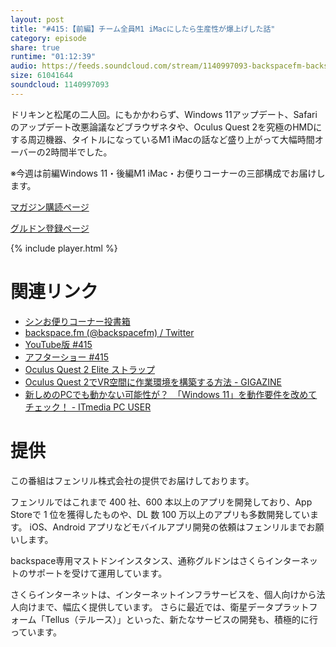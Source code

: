 ```yaml
---
layout: post
title: "#415:【前編】チーム全員M1 iMacにしたら生産性が爆上げした話"
category: episode
share: true
runtime: "01:12:39"
audio: https://feeds.soundcloud.com/stream/1140997093-backspacefm-backspacefm-415-1.mp3
size: 61041644
soundcloud: 1140997093
---
```


ドリキンと松尾の二人回。にもかかわらず、Windows 11アップデート、Safariのアップデート改悪論議などブラウザネタや、Oculus Quest 2を究極のHMDにする周辺機器、タイトルになっているM1 iMacの話など盛り上がって大幅時間オーバーの2時間半でした。

※今週は前編Windows 11・後編M1 iMac・お便りコーナーの三部構成でお届けします。

[マガジン購読ページ](https://note.com/drikin/m/m55ec296b7655)

[グルドン登録ページ](https://mstdn.guru/invite/3WVHpSMr)

{% include player.html %}

# 関連リンク
* [シンお便りコーナー投書箱](https://forms.gle/NDBngfLwc3jKbLEJ6)
* [backspace.fm (@backspacefm) / Twitter](https://twitter.com/backspacefm)
* [YouTube版 #415](https://youtu.be/cnnd6I9q99Y)
* [アフターショー #415](https://note.com/backspacefm/n/n1b3b0925b8a4)
* [Oculus Quest 2 Elite ストラップ](https://www.amazon.co.jp/Oculus-%E3%82%B9%E3%83%88%E3%83%A9%E3%83%83%E3%83%97%E3%80%81-%E8%AA%BF%E6%95%B4%E5%8F%AF%E8%83%BD%E3%81%AAOculus-%E3%82%AE%E3%82%A2%E3%82%92%E8%AA%BF%E6%95%B4%E3%81%99%E3%82%8B/dp/B08SK3PVJ8?_encoding=UTF8&psc=1&refRID=KTD0YR9PC85HQ1KS1W9C&linkCode=sl1&tag=driftking-22&linkId=cef4d999f939296ccc8743c8c00f17a9&language=ja_JP&ref_=as_li_ss_tl)
* [Oculus Quest 2でVR空間に作業環境を構築する方法 - GIGAZINE](https://gigazine.net/news/20210929-vr-office-in-oculus-quest-2/)
* [新しめのPCでも動かない可能性が？　「Windows 11」を動作要件を改めてチェック！ - ITmedia PC USER](https://www.itmedia.co.jp/pcuser/articles/2106/25/news124.html)


# 提供

この番組はフェンリル株式会社の提供でお届けしております。

フェンリルではこれまで 400 社、600 本以上のアプリを開発しており、App Storeで 1 位を獲得したものや、DL 数 100 万以上のアプリも多数開発しています。
iOS、Android アプリなどモバイルアプリ開発の依頼はフェンリルまでお願いします。

backspace専用マストドンインスタンス、通称グルドンはさくらインターネットのサポートを受けて運用しています。

さくらインターネットは、インターネットインフラサービスを、個人向けから法人向けまで、幅広く提供しています。
さらに最近では、衛星データプラットフォーム「Tellus（テルース）」といった、新たなサービスの開発も、積極的に行っています。

